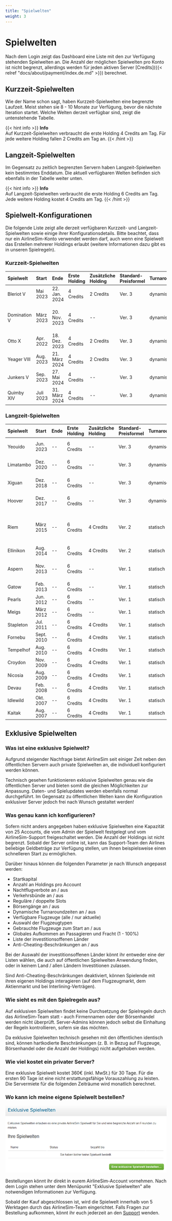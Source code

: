 ```yaml
---
title: "Spielwelten"
weight: 3
---
```


# Spielwelten

Nach dem Login zeigt das Dashboard eine Liste mit den zur Verfügung stehenden Spielwelten an. Die Anzahl der möglichen Spielwelten pro Konto ist nicht begrenzt, allerdings werden für jeden aktiven Server [Credits]({{< relref "docs/about/payment/index.de.md" >}}) berechnet.

## Kurzzeit-Spielwelten

Wie der Name schon sagt, haben Kurzzeit-Spielwelten eine begrenzte Laufzeit. Meist stehen sie 8 - 10 Monate zur Verfügung, bevor die nächste Iteration startet. Welche Welten derzeit verfügbar sind, zeigt die untenstehende Tabelle.

{{< hint info >}}
**Info**  
Auf Kurzzeit-Spielwelten verbraucht die erste Holding 4 Credits am Tag. Für jede weitere Holding fallen 2 Credits am Tag an.
{{< /hint >}}

## Langzeit-Spielwelten

Im Gegensatz zu zeitlich begrenzten Servern haben Langzeit-Spielwelten kein bestimmtes Enddatum. Die aktuell verfügbaren Welten befinden sich ebenfalls in der Tabelle weiter unten.

{{< hint info >}}
**Info**  
Auf Langzeit-Spielwelten verbraucht die erste Holding 6 Credits am Tag. Jede weitere Holding kostet 4 Credits am Tag.
{{< /hint >}}

## Spielwelt-Konfigurationen

Die folgende Liste zeigt alle derzeit verfügbaren Kurzzeit- und Langzeit-Spielwelten sowie einige ihrer Konfigurationsdetails. Bitte beachtet, dass nur ein AirlineSim-Konto verwendet werden darf, auch wenn eine Spielwelt das Erstellen mehrerer Holdings erlaubt (weitere Informationen dazu gibt es in unseren Spielregeln).

### Kurzzeit-Spielwelten

| Spielwelt | Start | Ende | Erste Holding | Zusätzliche Holding | Standard-Preisformel | Turnarounds | ORS-Version | Bemerkungen |
| :-- | :-- | :-- | :-- | :-- | :-- | :-- | :-- | :-- |
| Bleriot V | Mai 2023 | 22. Jan. 2024 | 4 Credits | 2 Credits | Ver. 3 | dynamisch | Ver. 2 | Nur aktuelle Flugzeugtypen, doppelte Slots |
| Domination V | März 2023 | 20. Nov. 2023 | 4 Credits | -- | Ver. 3 | dynamisch | Ver. 2 | Alle Länder investitionsoffen, doppeltes Startkapital, Standard-Slots |
| Otto X | Apr. 2022 | 18. Dez. 2023 | 4 Credits | 2 Credits | Ver. 3 | dynamisch | Ver. 2 | Nur aktuelle Flugzeugtypen, doppelte Slots |
| Yeager VIII | Aug. 2023 | 21. März 2024 | 4 Credits | 2 Credits | Ver. 3 | dynamisch | Ver. 2 | Nur aktuelle Flugzeugtypen, doppelte Slots |
| Junkers V | Sep. 2023 | 27. Mai 2024 | 4 Credits | -- | Ver. 3 | dynamisch | Ver. 2 | Nur aktuelle Flugzeugtypen, doppelte Slots |
| Quimby XIV | Juli 2023 | 31. März 2024 | 4 Credits | -- | Ver. 3 | dynamisch | Ver. 2 | Nur aktuelle Flugzeugtypen, Standard-Slots |

### Langzeit-Spielwelten

| Spielwelt | Start | Ende | Erste Holding | Zusätzliche Holding | Standard-Preisformel | Turnarounds | ORS-Version | Bemerkungen |
| :-- | :-- | :-- | :-- | :-- | :-- | :-- | :-- | :-- |
| Yeouido | Jun. 2023 | -- | 6 Credits | -- | Ver. 3 | dynamisch | Ver. 2 | Nur aktuelle Flugzeugtypen, Standard-Slots |
| Limatambo | Dez. 2020 | -- | 6 Credits | -- | Ver. 3 | dynamisch | Ver. 2 | Nur aktuelle Flugzeugtypen, Standard-Slots |
| Xiguan | Dez. 2018 | -- | 6 Credits | -- | Ver. 3 | dynamisch | Ver. 1 | Nur aktuelle Flugzeugtypen, Standard-Slots |
| Hoover | Dez. 2017 | -- | 6 Credits | -- | Ver. 3 | dynamisch | Ver. 1 | Nur aktuelle Flugzeugtypen, Standard-Slots |
| Riem | März 2015 | -- | 6 Credits | 4 Credits | Ver. 2 | statisch | Ver. 1 | Fortgeschrittene Spielwelt durch reduziertes Aufkommen, IPOs möglich, Standard-Slots |
| Ellinikon | Aug. 2014 | -- | 6 Credits | 4 Credits | Ver. 2 | statisch | Ver. 1 | IPOs möglich, Standard-Slots |
| Aspern | Nov. 2013 | -- | 6 Credits | -- | Ver. 1 | statisch | Ver. 1 | IPOs möglich, nur aktuelle Flugzeugtypen, Standard-Slots |
| Gatow | Feb. 2013 | -- | 6 Credits | -- | Ver. 1 | statisch | Ver. 1 | IPOs möglich, Standard-Slots |
| Pearls | Jun. 2012 | -- | 6 Credits | -- | Ver. 1 | statisch | Ver. 1 | IPOs möglich, Standard-Slots |
| Meigs | März 2012 | -- | 6 Credits | -- | Ver. 1 | statisch | Ver. 1 | IPOs möglich, Standard-Slots |
| Stapleton | Jul. 2011 | -- | 6 Credits | 4 Credits | Ver. 1 | statisch | Ver. 1 | IPOs möglich, Standard-Slots |
| Fornebu | Sept. 2010 | -- | 6 Credits | 4 Credits | Ver. 1 | statisch | Ver. 1 | IPOs möglich, Standard-Slots |
| Tempelhof | Aug. 2010 | -- | 6 Credits | 4 Credits | Ver. 1 | statisch | Ver. 1 | IPOs möglich, Standard-Slots |
| Croydon | Nov. 2009 | -- | 6 Credits | 4 Credits | Ver. 1 | statisch | Ver. 1 | IPOs möglich, Standard-Slots |
| Nicosia | Aug. 2009 | -- | 6 Credits | 4 Credits | Ver. 1 | statisch | Ver. 1 | IPOs möglich, Standard-Slots |
| Devau | Feb. 2008 | -- | 6 Credits | 4 Credits | Ver. 1 | statisch | Ver. 1 | IPOs möglich, Standard-Slots |
| Idlewild | Okt. 2007 | -- | 6 Credits | 4 Credits | Ver. 1 | statisch | Ver. 1 | IPOs möglich, Standard-Slots |
| Kaitak | Aug. 2007 | -- | 6 Credits | 4 Credits | Ver. 1 | statisch | Ver. 1 | IPOs möglich, Standard-Slots |

## Exklusive Spielwelten

### Was ist eine exklusive Spielwelt?

Aufgrund steigender Nachfrage bietet AirlineSim seit einiger Zeit neben den öffentlichen Servern auch private Spielwelten an, die individuell konfiguriert werden können. 

Technisch gesehen funktionieren exklusive Spielwelten genau wie die öffentlichen Server und bieten somit die gleichen Möglichkeiten zur Anpassung. Daten- und Spielupdates werden ebenfalls normal durchgeführt. Im Gegensatz zu öffentlichen Welten kann die Konfiguration exklusiver Server jedoch frei nach Wunsch gestaltet werden!

### Was genau kann ich konfigurieren?

Sofern nicht anders angegeben haben exklusive Spielwelten eine Kapazität von 25 Accounts, die vom Admin der Spielwelt festgelegt und vom AirlineSim-Support freigeschaltet werden. Die Anzahl der Holdings ist nicht begrenzt. Sobald der Server online ist, kann das Support-Team den Airlines beliebige Geldbeträge zur Verfügung stellen, um ihnen beispielsweise einen schnelleren Start zu ermöglichen. 

Darüber hinaus können die folgenden Parameter je nach Wunsch angepasst werden:

* Startkapital
* Anzahl an Holdings pro Account
* Nachtflugverbote an / aus
* Verkehrsbünde an / aus
* Reguläre / doppelte Slots
* Börsengänge an / aus
* Dynamische Turnaroundzeiten an / aus
* Verfügbare Flugzeuge (alle / nur aktuelle)
* Auswahl der Flugzeugtypen
* Gebrauchte Flugzeuge zum Start an / aus
* Globales Aufkommen an Passagieren und Fracht (1 - 100%)
* Liste der investitionsoffenen Länder
* Anti-Cheating-Beschränkungen an / aus

Bei der Auswahl der investitionsoffenen Länder könnt ihr entweder eine der Listen wählen, die auch auf öffentlichen Spielwelten Anwendung finden, oder in keinem Land / allen Ländern Investitionen zulassen.

Sind Anti-Cheating-Beschränkungen deaktiviert, können Spielende mit ihren eigenen Holdings interagieren (auf dem Flugzeugmarkt, dem Aktienmarkt und bei Interlining-Verträgen).

### Wie sieht es mit den Spielregeln aus?

Auf exklusiven Spielwelten findet keine Durchsetzung der Spielregeln durch das AirlineSim-Team statt - auch Firmennamen oder der Börsenhandel werden nicht überprüft. Server-Admins können jedoch selbst die Einhaltung der Regeln kontrollieren, sofern sie das möchten.

Da exklusive Spielwelten technisch gesehen mit den öffentlichen identisch sind, können hartkodierte Beschränkungen (z. B. in Bezug auf Flugzeuge, Börsenhandel oder die Anzahl der Holdings) nicht aufgehoben werden.

### Wie viel kostet ein privater Server?

Eine exklusive Spielwelt kostet 360€ (inkl. MwSt.) für 30 Tage. Für die ersten 90 Tage ist eine nicht erstattungsfähige Vorauszahlung zu leisten. Die Servermiete für die folgenden Zeiträume wird monatlich berechnet.

### Wo kann ich meine eigene Spielwelt bestellen?

![Einen eigenen Server bestellen](exklusiv_01.PNG "Einen eigenen Server bestellen")

Bestellungen könnt ihr direkt in eurem AirlineSim-Account vornehmen. Nach dem Login stehen unter dem Menüpunkt "Exklusive Spielwelten" alle notwendigen Informationen zur Verfügung.

Sobald der Kauf abgeschlossen ist, wird die Spielwelt innerhalb von 5 Werktagen durch das AirlineSim-Team eingerichtet. Falls Fragen zur Bestellung aufkommen, könnt ihr euch jederzeit an den [Support](https://www.airlinesim.aero/blog/de/pages/support/) wenden.

